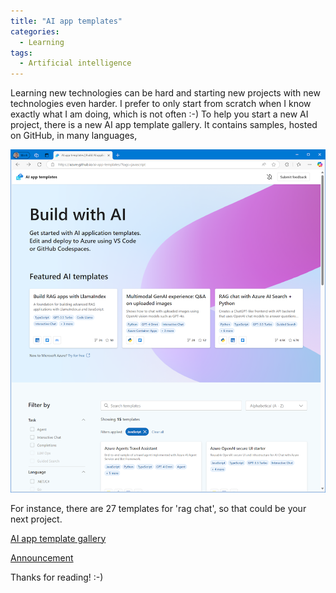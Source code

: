```yaml
---
title: "AI app templates"
categories:
  - Learning
tags:
  - Artificial intelligence
---
```


Learning new technologies can be hard and starting new projects with new technologies even harder. I prefer to only start from scratch when I know exactly what I am doing, which is not often :-) To help you start a new AI project, there is a new AI app template gallery. It contains samples, hosted on GitHub, in many languages, 

![img](../assets/images/2024-12-06-ai-app-templates.png)

For instance, there are 27 templates for 'rag chat', so that could be your next project.

[AI app template gallery](https://azure.github.io/ai-app-templates)

[Announcement](https://techcommunity.microsoft.com/blog/educatordeveloperblog/kickstart-your-ai-journey-using-azure-ai-app-templates-to-build-ai-applications/4304620?wt.mc_id=pdebruin_content_blog_cnl_csasci)

Thanks for reading! :-)

